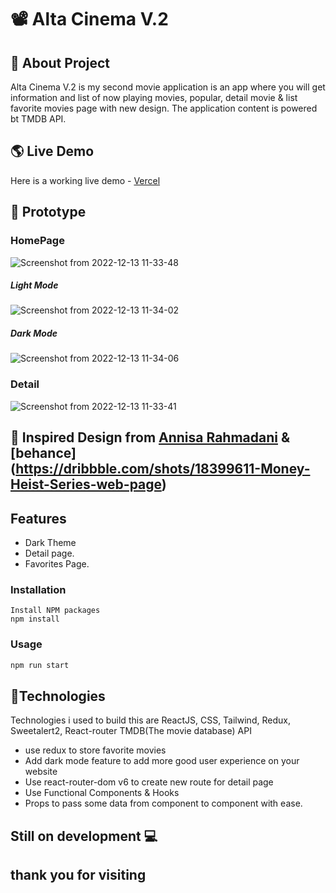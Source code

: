 



# 📽️ Alta Cinema V.2

## 🎯 About Project

Alta Cinema V.2 is my second movie application is an app where you will get information and list of now playing movies, popular, detail movie & list favorite movies page with new design. The application content is powered bt TMDB API.

## 🌎 Live Demo
Here is a working live demo - [Vercel](https://mymovies-app-react-beige.vercel.app//)

## 🎨 Prototype

### HomePage
![Screenshot from 2022-12-13 11-33-48](https://user-images.githubusercontent.com/112911127/207227947-369eefbd-a4e9-439d-99a9-07dcbf047f55.png)
##### Light Mode
![Screenshot from 2022-12-13 11-34-02](https://user-images.githubusercontent.com/112911127/207228013-edb18387-c0c0-4ba9-9094-0c8de3b75e42.png)

##### Dark Mode
![Screenshot from 2022-12-13 11-34-06](https://user-images.githubusercontent.com/112911127/207228039-b8ec6eb2-b380-426b-9e6c-b3dd13bd4af0.png)

### Detail
![Screenshot from 2022-12-13 11-33-41](https://user-images.githubusercontent.com/112911127/207228072-05ce242f-52a6-4e8b-8eb7-24bd41fc7c24.png)

## 🎨 Inspired Design from [Annisa Rahmadani](https://github.com/Annisaard) & [behance] (https://dribbble.com/shots/18399611-Money-Heist-Series-web-page)


## Features

- Dark Theme
- Detail page.
- Favorites Page.

### Installation

```
Install NPM packages
npm install
```

### Usage

```sh
npm run start
```

## 💫Technologies

Technologies i used to build this are ReactJS, CSS, Tailwind, Redux, Sweetalert2, React-router TMDB(The movie database) API

- use redux to store favorite movies
- Add dark mode feature to add more good user experience on your website
- Use react-router-dom v6 to create new route for detail page
- Use Functional Components & Hooks
- Props to pass some data from component to component with ease.

## Still on development 💻


## thank you for visiting

